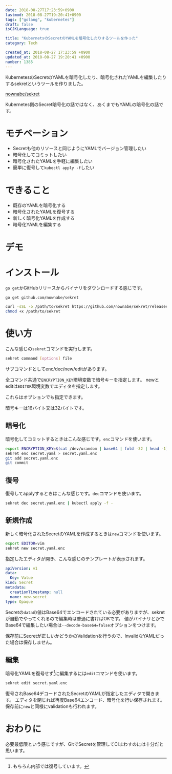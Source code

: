 ```yaml
---
date: 2018-08-27T17:23:59+0900
lastmod: 2018-08-27T19:20:41+0900
tags: ["golang", "kubernetes"]
draft: false
isCJKLanguage: true

title: "KubernetsのSecretのYAMLを暗号化したりするツールを作った"
category: Tech

created_at: 2018-08-27 17:23:59 +0900
updated_at: 2018-08-27 19:20:41 +0900
number: 1385
---
```


KubernetesのSecretのYAMLを暗号化したり、暗号化されたYAMLを編集したりするsekretというツールを作りました。

[nownabe/sekret](https://github.com/nownabe/sekret)

Kubernetes側のSecret暗号化の話ではなく、あくまでもYAMLの暗号化の話です。

# モチベーション

* Secretも他のリソースと同じようにYAMLでバージョン管理したい
* 暗号化してコミットしたい
* 暗号化されたYAMLを手軽に編集したい
* 簡単に復号して`kubectl apply -f`したい

# できること

* 既存のYAMLを暗号化する
* 暗号化されたYAMLを復号する
* 新しく暗号化YAMLを作成する
* 暗号化YAMLを編集する

# デモ

<script src="https://asciinema.org/a/MyvxqcN0oMbmGc8xAaJh4U2Fz.js" id="asciicast-MyvxqcN0oMbmGc8xAaJh4U2Fz" async></script>

# インストール

`go get`かGitHubリリースからバイナリをダウンロードする感じです。

```bash
go get github.com/nownabe/sekret
```

```bash
curl -sSL -o /path/to/sekret https://github.com/nownabe/sekret/releases/download/v1.1.0/sekret_linux_amd64
chmod +x /path/to/sekret
```

# 使い方

こんな感じの`sekret`コマンドを実行します。

```bash
sekret command [options] file
```

サブコマンドとしてenc/dec/new/editがあります。

全コマンド共通で`ENCRYPTION_KEY`環境変数で暗号キーを指定します。
newとeditは`EDITOR`環境変数でエディタを指定します。

これらはオプションでも指定できます。

暗号キーは16バイト又は32バイトです。

## 暗号化

暗号化してコミットするときはこんな感じです。`enc`コマンドを使います。

```bash
export ENCRYPTION_KEY=$(cat /dev/urandom | base64 | fold -32 | head -1)
sekret enc secret.yaml > secret.yaml.enc
git add secret.yaml.enc
git commit
```

## 復号

復号してapplyするときはこんな感じです。`dec`コマンドを使います。

```bash
sekret dec secret.yaml.enc | kubectl apply -f -
```

## 新規作成

新しく暗号化されたSecretのYAMLを作成するときは`new`コマンドを使います。

```bash
export EDITOR=vim
sekret new secret.yaml.enc
```

指定したエディタが開き、こんな感じのテンプレートが表示されます。

```yaml
apiVersion: v1
data:
  Key: Value
kind: Secret
metadata:
  creationTimestamp: null
  name: new-secret
type: Opaque
```

Secretの`data`の値はBase64でエンコードされている必要がありますが、sekretが自動でやってくれるので編集時は普通に書けばOKです。
値がバイナリとかでBase64で編集したい場合は`--decode-base64=false`オプションをつけます。

保存前にSecretが正しいかどうかのValidationを行うので、InvalidなYAMLだった場合は保存しません。

## 編集

暗号化YAMLを復号せず[^1]に編集するには`edit`コマンドを使います。

```bash
sekret edit secret.yaml.enc
```

復号されBase64デコードされたSecretのYAMLが指定したエディタで開きます。
エディタを閉じれば再度Base64エンコード、暗号化を行い保存されます。
保存前に`new`と同様にvalidationも行われます。

[^1]: もちろん内部では復号しています。

# おわりに

必要最低限という感じですが、GitでSecretを管理してCIまわすのには十分だと思います。
